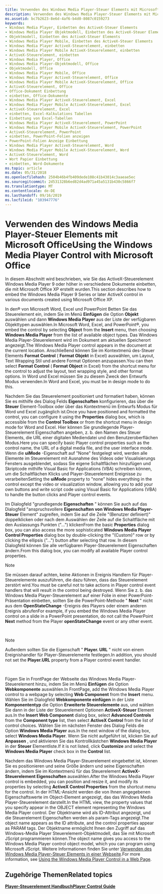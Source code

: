 ```yaml
---
title: Verwenden des Windows Media Player-Steuer Elements mit Microsoft Office
description: Verwenden des Windows Media Player-Steuer Elements mit Microsoft Office
ms.assetid: bc7b2623-8e6d-4af6-b4d0-8087c0159273
keywords:
- Windows Media Player, Einbetten des ActiveX-Steuer Elements
- Windows Media Player Objektmodell, Einbetten des ActiveX-Steuer Elements
- Objektmodell, Einbetten des ActiveX-Steuer Elements
- Windows Media Player Mobile, Einbetten des ActiveX-Steuer Elements
- Windows Media Player ActiveX-Steuerelement, einbetten
- Windows Media Player Mobile ActiveX-Steuerelement, einbetten
- ActiveX-Steuerelement, einbetten
- Windows Media Player, Office
- Windows Media Player-Objektmodell, Office
- Objektmodell, Office
- Windows Media Player Mobile, Office
- Windows Media Player ActiveX-Steuerelement, Office
- Windows Media Player Mobile ActiveX-Steuerelement, Office
- ActiveX-Steuerelement, Office
- Office-Dokument Einbettung
- einbetten, Office-Dokumente
- Windows Media Player ActiveX-Steuerelement, Excel
- Windows Media Player Mobile ActiveX-Steuerelement, Excel
- ActiveX-Steuerelement, Excel
- einbetten, Excel-Kalkulations Tabellen
- Einbettung von Excel-Tabellen
- Windows Media Player ActiveX-Steuerelement, PowerPoint
- Windows Media Player Mobile ActiveX-Steuerelement, PowerPoint
- ActiveX-Steuerelement, PowerPoint
- einbetten, PowerPoint-Folien anzeigen
- PowerPoint-Folien Anzeige Einbettung
- Windows Media Player ActiveX-Steuerelement, Word
- Windows Media Player Mobile ActiveX-Steuerelement, Word
- ActiveX-Steuerelement, Word
- Wort Papier Einbettung
- einbetten, Word-Dokumente
ms.topic: article
ms.date: 05/31/2018
ms.openlocfilehash: 2504b46b4fb409dede108c41b43014c3aaeae5ec
ms.sourcegitcommit: 2d531328b6ed82d4ad971a45a5131b430c5866f7
ms.translationtype: MT
ms.contentlocale: de-DE
ms.lasthandoff: 09/16/2019
ms.locfileid: "103947776"
---
```

# <a name="using-the-windows-media-player-control-with-microsoft-office"></a><span data-ttu-id="7baf4-134">Verwenden des Windows Media Player-Steuer Elements mit Microsoft Office</span><span class="sxs-lookup"><span data-stu-id="7baf4-134">Using the Windows Media Player Control with Microsoft Office</span></span>

<span data-ttu-id="7baf4-135">In diesem Abschnitt wird beschrieben, wie Sie das ActiveX-Steuerelement Windows Media Player 9 oder höher in verschiedene Dokumente einbetten, die mit Microsoft Office XP erstellt wurden.</span><span class="sxs-lookup"><span data-stu-id="7baf4-135">This section describes how to embed the Windows Media Player 9 Series or later ActiveX control in various documents created using Microsoft Office XP.</span></span>

<span data-ttu-id="7baf4-136">In den® von Microsoft Word, Excel und PowerPoint Betten Sie das Steuerelement ein, indem Sie im Menü **Einfügen** die Option **Objekt** auswählen und dann **Windows Media Player** aus der Liste der verfügbaren Objekttypen auswählen.</span><span class="sxs-lookup"><span data-stu-id="7baf4-136">In Microsoft Word, Excel, and PowerPoint®, you embed the control by selecting **Object** from the **Insert** menu, then choosing **Windows Media Player** from the list of available object types.</span></span> <span data-ttu-id="7baf4-137">Das Windows Media Player-Steuerelement wird im Dokument am aktuellen Speicherort angezeigt.</span><span class="sxs-lookup"><span data-stu-id="7baf4-137">The Windows Media Player control appears in the document at the current location.</span></span> <span data-ttu-id="7baf4-138">Anschließend können Sie im Kontextmenü des-Steuer Elements **Format Control** ( **Format Objekt** in Excel) auswählen, um Layout, Text Wrapping Stil und andere Format Optionen anzupassen.</span><span class="sxs-lookup"><span data-stu-id="7baf4-138">You can then select **Format Control** ( **Format Object** in Excel) from the shortcut menu for the control to adjust the layout, text wrapping style, and other format options.</span></span> <span data-ttu-id="7baf4-139">In Word und Excel müssen Sie zu diesem Zweck den Entwurfs Modus verwenden.</span><span class="sxs-lookup"><span data-stu-id="7baf4-139">In Word and Excel, you must be in design mode to do this.</span></span>

<span data-ttu-id="7baf4-140">Nachdem Sie das Steuerelement positioniert und formatiert haben, können Sie es mithilfe des Dialog Felds **Eigenschaften** konfigurieren, das über die **Steuer** Element-Toolbox oder über das Kontextmenü im Entwurfs Modus für Word und Excel zugänglich ist.</span><span class="sxs-lookup"><span data-stu-id="7baf4-140">Once you have positioned and formatted the control, you can configure it using the **Properties** dialog box, which is accessible from the **Control Toolbox** or from the shortcut menu in design mode for Word and Excel.</span></span> <span data-ttu-id="7baf4-141">Hier können Sie grundlegende Player-Steuerelement Eigenschaften angeben, z. b. den Namen des Steuer Elements, die URL einer digitalen Mediendatei und den Benutzeroberflächen Modus.</span><span class="sxs-lookup"><span data-stu-id="7baf4-141">Here you can specify basic Player control properties such as the control name, the URL of a digital media file, and the user interface mode.</span></span> <span data-ttu-id="7baf4-142">Wenn die **uiMode** -Eigenschaft auf "None" festgelegt wird, werden alle Elemente im Steuerelement mit Ausnahme des Videos oder Visualisierungs Fensters ausgeblendet, sodass Sie eigene Schaltflächen hinzufügen und Skriptcode mithilfe Visual Basic for Applications (VBA) schreiben können, um die Schaltflächen Klicks und Player-Steuerelement Ereignisse zu verarbeiten</span><span class="sxs-lookup"><span data-stu-id="7baf4-142">Setting the **uiMode** property to "none" hides everything in the control except the video or visualization window, allowing you to add your own buttons and write script code using Visual Basic for Applications (VBA) to handle the button clicks and Player control events.</span></span>

<span data-ttu-id="7baf4-143">Im Dialogfeld "grundlegende **Eigenschaften** " können Sie auch auf das Dialogfeld "anspruchsvollere **Eigenschaften von Windows Media Player-Steuer** Element" zugreifen, indem Sie auf die Zeile "(Benutzer definiert)" doppelklicken oder nach dem Auswählen der Zeile auf die Schaltfläche mit den Auslassungs Punkten ("...") klicken</span><span class="sxs-lookup"><span data-stu-id="7baf4-143">From the basic **Properties** dialog box, you can also access the more sophisticated **Windows Media Player Control Properties** dialog box by double-clicking the "(Custom)" row or by clicking the ellipsis ("...") button after selecting that row.</span></span> <span data-ttu-id="7baf4-144">In diesem Dialogfeld können Sie alle verfügbaren Player-Steuerelement Eigenschaften ändern.</span><span class="sxs-lookup"><span data-stu-id="7baf4-144">From this dialog box, you can modify all available Player control properties.</span></span>

> [!Note]  
> <span data-ttu-id="7baf4-145">Sie müssen darauf achten, keine Aktionen in Ereignis Handlern für Player-Steuerelemente auszuführen, die dazu führen, dass das Steuerelement zerstört wird.</span><span class="sxs-lookup"><span data-stu-id="7baf4-145">You must be careful not to take actions in Player control event handlers that will result in the control being destroyed.</span></span> <span data-ttu-id="7baf4-146">Wenn Sie z. b. das Windows Media Player-Steuerelement auf einer Folie in einer PowerPoint-Präsentation einbetten, sollten Sie die PowerPoint-Methode " **Next** " nicht aus dem **OpenStateChange** -Ereignis des Players oder einem anderen Ereignis abrufen</span><span class="sxs-lookup"><span data-stu-id="7baf4-146">For example, if you embed the Windows Media Player control on a slide in a PowerPoint presentation, do not call the PowerPoint **Next** method from the Player **openStateChange** event or any other event.</span></span>

 

> [!Note]  
> <span data-ttu-id="7baf4-147">Außerdem sollten Sie die Eigenschaft " **Player. URL** " nicht von einem Ereignishandler für Player-Steuerelemente festlegen.</span><span class="sxs-lookup"><span data-stu-id="7baf4-147">In addition, you should not set the **Player.URL** property from a Player control event handler.</span></span>

 

<span data-ttu-id="7baf4-148">Fügen Sie in FrontPage der Webseite das Windows Media Player-Steuerelement hinzu, indem Sie im Menü **Einfügen** die Option **Webkomponente** auswählen.</span><span class="sxs-lookup"><span data-stu-id="7baf4-148">In FrontPage, add the Windows Media Player control to a webpage by selecting **Web Component** from the **Insert** menu.</span></span> <span data-ttu-id="7baf4-149">Wählen Sie im Dialogfeld **Webkomponente einfügen** in der Liste **Komponententyp** die Option **Erweiterte Steuerelemente** aus, und wählen Sie dann in der Liste der Steuerelement Optionen **ActiveX-Steuer** Element aus.</span><span class="sxs-lookup"><span data-stu-id="7baf4-149">In the **Insert Web Component** dialog box, select **Advanced Controls** from the **Component type** list, then select **ActiveX Control** from the list of control choices.</span></span> <span data-ttu-id="7baf4-150">Wählen Sie im nächsten Fenster des Dialog Felds die Option **Windows Media Player** aus.</span><span class="sxs-lookup"><span data-stu-id="7baf4-150">In the next window of the dialog box, select **Windows Media Player**.</span></span> <span data-ttu-id="7baf4-151">Wenn Sie nicht aufgeführt ist, klicken Sie auf **Anpassen** , und aktivieren Sie das Kontrollkästchen **Windows Media Player** in der **Steuer** Elementliste.</span><span class="sxs-lookup"><span data-stu-id="7baf4-151">If it is not listed, click **Customize** and select the **Windows Media Player** check box in the **Control** list.</span></span>

<span data-ttu-id="7baf4-152">Nachdem das Windows Media Player-Steuerelement eingebettet ist, können Sie es positionieren und seine Größe ändern und seine Eigenschaften ändern, indem Sie im Kontextmenü für das Steuerelement **ActiveX-Steuerelement Eigenschaften** auswählen.</span><span class="sxs-lookup"><span data-stu-id="7baf4-152">After the Windows Media Player control is embedded, you can position and resize it, and modify its properties by selecting **ActiveX Control Properties** from the shortcut menu for the control.</span></span> <span data-ttu-id="7baf4-153">In der HTML-Ansicht werden die von Ihnen angegebenen Eigenschaftswerte im Object-Element angezeigt, das das Windows Media Player-Steuerelement darstellt.</span><span class="sxs-lookup"><span data-stu-id="7baf4-153">In the HTML view, the property values that you specify appear in the OBJECT element representing the Windows Media Player control.</span></span> <span data-ttu-id="7baf4-154">Der Objektname wird als ID-Attribut angezeigt, und die Steuerelement Eigenschaften werden als param-Tags angezeigt.</span><span class="sxs-lookup"><span data-stu-id="7baf4-154">The object name appears as the ID attribute, and the control properties appear as PARAM tags.</span></span> <span data-ttu-id="7baf4-155">Der Objektname ermöglicht Ihnen den Zugriff auf das Windows-Media Player Steuerelement-Objektmodell, das Sie mit Microsoft JScript programmieren können.</span><span class="sxs-lookup"><span data-stu-id="7baf4-155">The object name gives you access to the Windows Media Player control object model, which you can program using Microsoft JScript.</span></span> <span data-ttu-id="7baf4-156">Weitere Informationen finden Sie unter [Verwenden des Windows Media Player-Steuer Elements in einer Webseite](using-the-windows-media-player-control-in-a-web-page.md).</span><span class="sxs-lookup"><span data-stu-id="7baf4-156">For more information, see [Using the Windows Media Player Control in a Web Page](using-the-windows-media-player-control-in-a-web-page.md).</span></span>

## <a name="related-topics"></a><span data-ttu-id="7baf4-157">Zugehörige Themen</span><span class="sxs-lookup"><span data-stu-id="7baf4-157">Related topics</span></span>

<dl> <dt>

[<span data-ttu-id="7baf4-158">**Player-Steuerelement Handbuch**</span><span class="sxs-lookup"><span data-stu-id="7baf4-158">**Player Control Guide**</span></span>](player-control-guide.md)
</dt> </dl>

 

 




